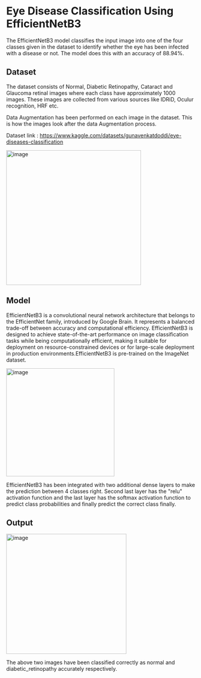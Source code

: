 
# Eye Disease Classification Using EfficientNetB3

The EfficientNetB3 model classifies the input image into one of the four classes given in the dataset to identify whether the eye has been infected with a disease or not. The model does this with an accuracy of 88.94%.


## Dataset
The dataset consists of Normal, Diabetic Retinopathy, Cataract and Glaucoma retinal images where each class have approximately 1000 images. These images are collected from various sources like IDRiD, Oculur recognition, HRF etc.

Data Augmentation has been performed on each image in the dataset. This is how the images look after the data Augmentation process.

Dataset link : https://www.kaggle.com/datasets/gunavenkatdoddi/eye-diseases-classification

<img width="359" alt="image" src="https://github.com/anubhavtewari05/EyeDiseaseClassification/assets/58473176/f0f24068-e163-4bae-af49-cb8a1b57660c">


## Model
EfficientNetB3 is a convolutional neural network architecture that belongs to the EfficientNet family, introduced by Google Brain. It represents a balanced trade-off between accuracy and computational efficiency. EfficientNetB3 is designed to achieve state-of-the-art performance on image classification tasks while being computationally efficient, making it suitable for deployment on resource-constrained devices or for large-scale deployment in production environments.EfficientNetB3 is pre-trained on the ImageNet dataset.

<img width="288" alt="image" src="https://github.com/anubhavtewari05/EyeDiseaseClassification/assets/58473176/03b5fcd9-a0da-4baa-b636-dc0170c7432f">

EfficientNetB3 has been integrated with two additional dense layers to make the prediction between 4 classes right. Second last layer has the "relu" activation function and the last layer has the softmax activation function to predict class probabilities and finally predict the correct class finally.


## Output
<img width="320" alt="image" src="https://github.com/anubhavtewari05/EyeDiseaseClassification/assets/58473176/af0efa75-9b4c-46fc-9b41-7c8b299807b9">

The above two images have been classified correctly as normal and diabetic_retinopathy accurately respectively.
